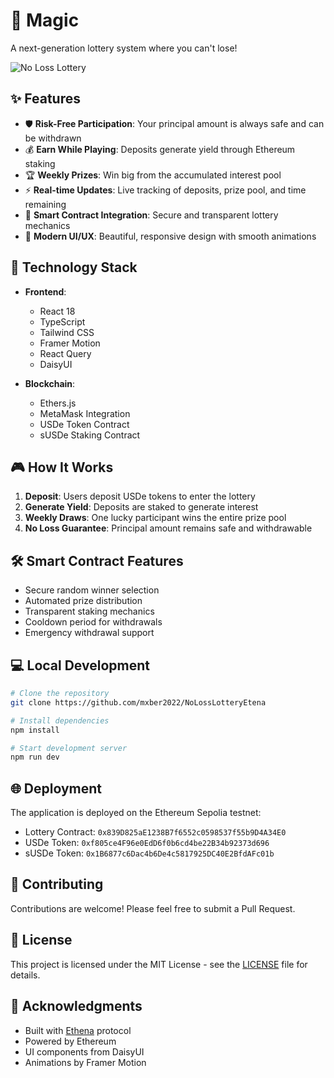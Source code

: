 # 🎰 Magic

A next-generation lottery system where you can't lose!

![No Loss Lottery](https://i.imgur.com/example.png)

## ✨ Features

- 🛡️ **Risk-Free Participation**: Your principal amount is always safe and can be withdrawn
- 💰 **Earn While Playing**: Deposits generate yield through Ethereum staking
- 🏆 **Weekly Prizes**: Win big from the accumulated interest pool
- ⚡ **Real-time Updates**: Live tracking of deposits, prize pool, and time remaining
- 🎯 **Smart Contract Integration**: Secure and transparent lottery mechanics
- 🌈 **Modern UI/UX**: Beautiful, responsive design with smooth animations

## 🚀 Technology Stack

- **Frontend**:

  - React 18
  - TypeScript
  - Tailwind CSS
  - Framer Motion
  - React Query
  - DaisyUI

- **Blockchain**:
  - Ethers.js
  - MetaMask Integration
  - USDe Token Contract
  - sUSDe Staking Contract

## 🎮 How It Works

1. **Deposit**: Users deposit USDe tokens to enter the lottery
2. **Generate Yield**: Deposits are staked to generate interest
3. **Weekly Draws**: One lucky participant wins the entire prize pool
4. **No Loss Guarantee**: Principal amount remains safe and withdrawable

## 🛠️ Smart Contract Features

- Secure random winner selection
- Automated prize distribution
- Transparent staking mechanics
- Cooldown period for withdrawals
- Emergency withdrawal support

## 💻 Local Development

```bash
# Clone the repository
git clone https://github.com/mxber2022/NoLossLotteryEtena

# Install dependencies
npm install

# Start development server
npm run dev
```

## 🌐 Deployment

The application is deployed on the Ethereum Sepolia testnet:

- Lottery Contract: `0x839D825aE1238B7f6552c0598537f55b9D4A34E0`
- USDe Token: `0xf805ce4F96e0EdD6f0b6cd4be22B34b92373d696`
- sUSDe Token: `0x1B6877c6Dac4b6De4c5817925DC40E2BfdAFc01b`

## 🤝 Contributing

Contributions are welcome! Please feel free to submit a Pull Request.

## 📄 License

This project is licensed under the MIT License - see the [LICENSE](LICENSE) file for details.

## 🙏 Acknowledgments

- Built with [Ethena](https://ethena.fi/) protocol
- Powered by Ethereum
- UI components from DaisyUI
- Animations by Framer Motion
